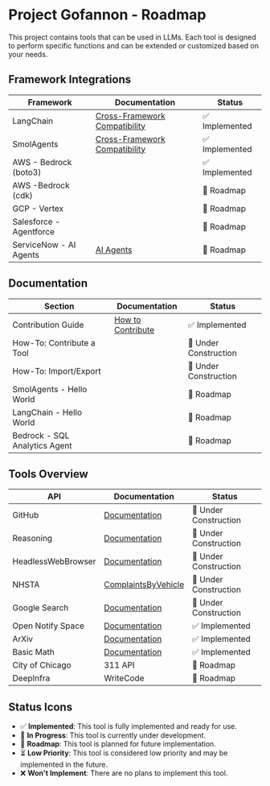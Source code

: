 # Project Gofannon  - Roadmap

This project contains tools that can be used in LLMs. Each tool is designed to 
perform specific functions and can be extended or customized based on your needs.

## Framework Integrations

| Framework               | Documentation                              | Status                            |  
|-------------------------|--------------------------------------------|-----------------------------------|  
| LangChain               | [Cross-Framework Compatibility](docs/cross-framework_compatibility.md) | :white_check_mark: Implemented    |  
| SmolAgents              | [Cross-Framework Compatibility](docs/cross-framework_compatibility.md) | :white_check_mark: Implemented    | 
| AWS - Bedrock (boto3)   |                                            | :white_check_mark: Implemented    |
| AWS -Bedrock (cdk)      |                                            | :triangular_flag_on_post: Roadmap |
| GCP - Vertex            |                                            | :triangular_flag_on_post: Roadmap |
| Salesforce - Agentforce |                                     | :triangular_flag_on_post: Roadmap |
| ServiceNow - AI Agents  | [AI Agents](https://www.servicenow.com/products/ai-agents.html) | :triangular_flag_on_post: Roadmap |

## Documentation

| Section                           | Documentation                              | Status                                |  
|-----------------------------------|--------------------------------------------|---------------------------------------|
| Contribution Guide                | [How to Contribute](docs/how_to_contribute.md) | :white_check_mark: Implemented |  
| How-To: Contribute a Tool         |   | :construction: Under Construction     |
| How-To: Import/Export |   | :construction: Under Construction     |
| SmolAgents - Hello World |   | :triangular_flag_on_post: Roadmap     |
| LangChain -  Hello World |   | :triangular_flag_on_post: Roadmap    |
| Bedrock - SQL Analytics Agent |   | :triangular_flag_on_post: Roadmap     |

## Tools Overview

| API                | Documentation                              | Status                                |    
|--------------------|--------------------------------------------|---------------------------------------|    
| GitHub             | [Documentation](docs/github/index.md)      | :construction: Under Construction     |  
| Reasoning          | [Documentation](docs/reasoning/index.md)   | :construction: Under Construction        |   
| HeadlessWebBrowser | [Documentation](docs/headless_browswer) | :construction: Under Construction |   
| NHSTA              | [ComplaintsByVehicle](docs/nhsta/index.md) | :construction: Under Construction        |  
| Google Search      | [Documentation](docs/google_search/index.md) | :construction: Under Construction |  
| Open Notify Space | [Documentation](docs/open_notify_space/index.md) | :white_check_mark: Implemented |  
| ArXiv              | [Documentation](docs/arxiv/index.md)       | :white_check_mark: Implemented        |  
| Basic Math         | [Documentation](docs/basic_math/index.md)  | :white_check_mark: Implemented        |  
| City of Chicago    | 311 API                                    | :triangular_flag_on_post: Roadmap     |  
| DeepInfra          | WriteCode                                  | :triangular_flag_on_post: Roadmap     |  

## Status Icons

- :white_check_mark: **Implemented**: This tool is fully implemented and ready for use.
- :construction: **In Progress**: This tool is currently under development.
- :triangular_flag_on_post: **Roadmap**: This tool is planned for future implementation.
- :hourglass_flowing_sand: **Low Priority**: This tool is considered low priority and may be implemented in the future.
- :x: **Won't Implement**: There are no plans to implement this tool.
